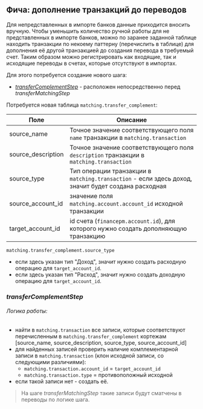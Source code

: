 ## Фича: дополнение транзакций до переводов

Для непредставленных в импорте банков данные приходится вносить вручную. Чтобы уменьшить количество 
ручной работы для не представленных в импорте банков, можно по заранее заданной таблице находить транзакции 
по некоему паттерну (перечислить в таблице) для дополнения её другой транзакцией до создания перевода в требуемый счет.
Таким образом можно регистрировать как входящие, так и исходящие переводы в счетах, которые отсутствуют в импортах.

Для этого потребуется создание нового шага:
- [_transferComplementStep_](#transferComplementStep) - расположен непосредственно перед _transferMatchingStep_

Потребуется новая таблица `matching.transfer_complement`:

| Поле               | Описание                                                                                            |
|--------------------|-----------------------------------------------------------------------------------------------------|
| source_name        | Точное значение соответствующего поля `name` транзакции в `matching.transaction`                    |
| source_description | Точное значение соответствующего поля `description` транзакции в `matching.transaction`             |
| source_type        | Тип операции транзакции в `matching.transaction` - если здесь доход, значит будет создана расходная |
| source_account_id  | значение поля `matching.account.account_id` исходной транзакции                                     |
| target_account_id  | id счета (`financepm.account.id`), для которого нужно создать дополняющую транзакцию                |

`matching.transfer_complement.source_type` 
- если здесь указан тип "Доход", значит нужно создать расходную операцию для `target_account_id`.
- если здесь указан тип "Расход", значит нужно создать доходную операцию для `target_account_id`.


### _transferComplementStep_

###### Логика работы:
- найти в `matching.transaction` все записи, которые соответствуют перечисленным в `matching.transfer_complement` 
  кортежам [source_name, source_description, source_type, source_account_id]
- для найденных записей проверить наличие комплементарной записи в `matching.transaction` (клон исходной записи, со следующими различиями):
  * `matching.transaction.account_id` = `target_account_id` 
  * `matching.transaction.type` = противоположный исходной
- если такой записи нет - создать её.
  
> На шаге _transferMatchingStep_ такие записи будут сматчены в переводы по логике шага.